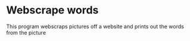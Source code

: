# Webscrape words
 This program webscraps pictures off a website and prints out the words from the picture
